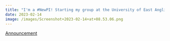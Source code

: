 ```yaml
---
title: "I'm a #NewPI! Starting my group at the University of East Anglia in Norwich, U.K."
date: 2023-02-14
image: /images/Screenshot+2023-02-14+at+08.53.06.png
---
```


[Announcement](https://twitter.com/karlgrieshop/status/1612838991442874368)
